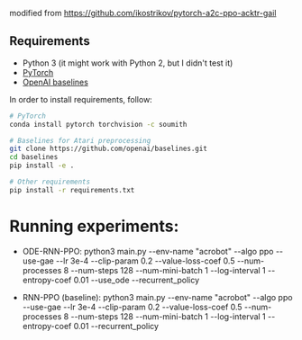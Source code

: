 modified from https://github.com/ikostrikov/pytorch-a2c-ppo-acktr-gail



## Requirements

* Python 3 (it might work with Python 2, but I didn't test it)
* [PyTorch](http://pytorch.org/)
* [OpenAI baselines](https://github.com/openai/baselines)

In order to install requirements, follow:

```bash
# PyTorch
conda install pytorch torchvision -c soumith

# Baselines for Atari preprocessing
git clone https://github.com/openai/baselines.git
cd baselines
pip install -e .

# Other requirements
pip install -r requirements.txt
```

# Running experiments:
* ODE-RNN-PPO:
python3 main.py --env-name "acrobot" --algo ppo --use-gae --lr 3e-4 --clip-param 0.2 --value-loss-coef 0.5 --num-processes 8 --num-steps 128 --num-mini-batch 1 --log-interval 1 --entropy-coef 0.01 --use_ode --recurrent_policy

* RNN-PPO (baseline):
python3 main.py --env-name "acrobot" --algo ppo --use-gae --lr 3e-4 --clip-param 0.2 --value-loss-coef 0.5 --num-processes 8 --num-steps 128 --num-mini-batch 1 --log-interval 1 --entropy-coef 0.01 --recurrent_policy
